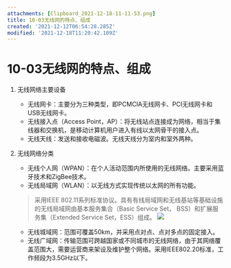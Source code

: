 ```yaml
---
attachments: [Clipboard_2021-12-18-11-11-53.png]
title: 10-03无线网的特点、组成
created: '2021-12-12T06:54:28.285Z'
modified: '2021-12-18T11:20:42.109Z'
---
```


# 10-03无线网的特点、组成
1. 无线网络主要设备
    * 无线网卡：主要分为三种类型，即PCMCIA无线网卡、PCI无线网卡和USB无线网卡。
    * 无线接入点（Access Point，AP）：将无线站点连接成为网络，相当于集线器和交换机，是移动计算机用户进入有线以太网骨干的接入点。
    * 无线天线：发送和接收电磁波。无线天线分为室内和室外两种。
2. 无线网络分类
    * 无线个人网（WPAN）：在个人活动范围内所使用的无线网络。主要采用蓝牙技术和ZigBee技术。
    * 无线局域网（WLAN）：以无线方式实现传统以太网的所有功能。
    >采用IEEE 802.11系列标准协议。具有有线局域网和无线基站等基础设施的无线局域网由基本服务集合（Basic Service Set， BSS）和扩展服务集（Extended Service Set，ESS）组成。
    ![](@attachment/Clipboard_2021-12-18-11-11-53.png)

    * 无线城域网：范围可覆盖50km，并采用点对点、点对多点的固定接入。
    * 无线广域网：传输范围可跨越国家或不同城市的无线网络，由于其网络覆盖范围大，需要运营商来架设及维护整个网络。采用IEEE802.20标准，工作频段为3.5GHz以下。


